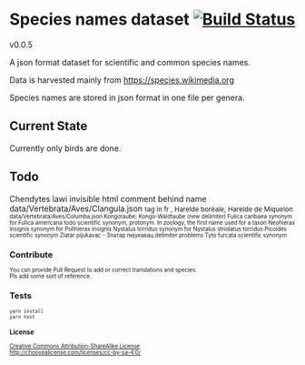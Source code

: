 # Species names dataset [![Build Status][travis-image]][travis-url]

v0.0.5

A json format dataset for scientific and common species names.

Data is harvested mainly from https://species.wikimedia.org

Species names are stored in json format in one file per genera.

## Current State
Currently only birds are done.  

## Todo
Chendytes lawi invisible html comment behind name
data/Vertebrata/Aves/Clangula.json <small> tag in fr , Harelde boréale, Harelde de Miquelon<small>
data/Vertebrata/Aves/Columba.json Kongotaube; Kongo-Waldtaube (new delimiter)
Fulica caribaea synonym for Fulica americana todo scientific synonym, protonym. In zoology, the first name used for a taxon
Neohierax insignis synonym for Polihierax insignis
Nystalus torridus synonym for Nystalus striolatus torridus
Picoides scientific synonym
Zlatar pijukavac - Златар пијукавац delimiter problems
Tyto furcata scientific synonym

## Contribute
You can provide Pull Request to add or correct translations and species.  
Pls add some sort of reference.  

## Tests

    yarn install
    yarn test

### License

[Creative Commons Attribution-ShareAlike License](https://creativecommons.org/licenses/by-sa/4.0/)  
http://choosealicense.com/licenses/cc-by-sa-4.0/

[travis-image]: https://travis-ci.org/species-names/dataset.svg?branch=master
[travis-url]: https://travis-ci.org/species-names/dataset
